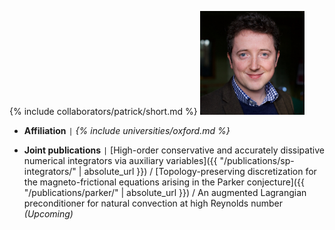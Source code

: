 {% include collaborators/patrick/short.md %}
<img src="/assets/img/collaborators/patrick.jpg" alt="Patrick Farrell" width="167" />
- **Affiliation** <code>&#124;</code> *{% include universities/oxford.md %}*
<!-- - **Role** <code>&#124;</code> PhD (DPhil) co-supervisor -->
- **Joint publications** <code>&#124;</code> [High-order conservative and accurately dissipative numerical integrators via auxiliary variables]({{ "/publications/sp-integrators/" | absolute_url }}) / [Topology-preserving discretization for the magneto-frictional equations arising in the Parker conjecture]({{ "/publications/parker/" | absolute_url }}) / An augmented Lagrangian preconditioner for natural convection at high Reynolds number *(Upcoming)*